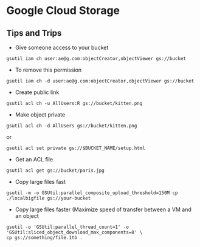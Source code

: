 # Google Cloud Storage

## Tips and Trips

* Give someone access to your bucket
```
gsutil iam ch user:ae@g.com:objectCreator,objectViewer gs://bucket
```

* To remove this permission
```
gsutil iam ch -d user:ae@g.com:objectCreator,objectViewer gs://bucket
```

* Create public link 
```
gsutil acl ch -u AllUsers:R gs://bucket/kitten.png
```
* Make object private 
```
gsutil acl ch -d AllUsers gs://bucket/kitten.png 
```
or 
```
gsutil acl set private gs://$BUCKET_NAME/setup.html 
```

* Get an ACL file 
```
gsutil acl get gs://bucket/paris.jpg
```
* Copy large files fast
```
gsutil -m -o GSUtil:parallel_composite_upload_threshold=150M cp ./localbigfile gs://your-bucket
```
* Copy large files faster (Maximize speed of transfer between a VM and an object
```
gsutil -o 'GSUtil:parallel_thread_count=1' -o 'GSUtil:sliced_object_download_max_components=8' \
cp gs://something/file.1tb .
```
